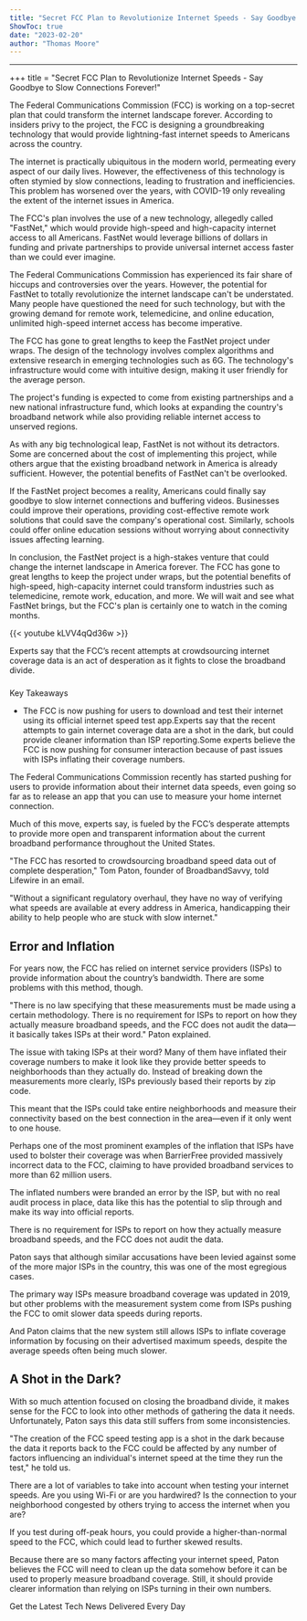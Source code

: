```yaml
---
title: "Secret FCC Plan to Revolutionize Internet Speeds - Say Goodbye to Slow Connections Forever!"
ShowToc: true 
date: "2023-02-20"
author: "Thomas Moore"
---
```

*****
+++ title = "Secret FCC Plan to Revolutionize Internet Speeds - Say Goodbye to Slow Connections Forever!" 

The Federal Communications Commission (FCC) is working on a top-secret plan that could transform the internet landscape forever. According to insiders privy to the project, the FCC is designing a groundbreaking technology that would provide lightning-fast internet speeds to Americans across the country.

The internet is practically ubiquitous in the modern world, permeating every aspect of our daily lives. However, the effectiveness of this technology is often stymied by slow connections, leading to frustration and inefficiencies. This problem has worsened over the years, with COVID-19 only revealing the extent of the internet issues in America.

The FCC's plan involves the use of a new technology, allegedly called "FastNet," which would provide high-speed and high-capacity internet access to all Americans. FastNet would leverage billions of dollars in funding and private partnerships to provide universal internet access faster than we could ever imagine.

The Federal Communications Commission has experienced its fair share of hiccups and controversies over the years. However, the potential for FastNet to totally revolutionize the internet landscape can't be understated. Many people have questioned the need for such technology, but with the growing demand for remote work, telemedicine, and online education, unlimited high-speed internet access has become imperative.

The FCC has gone to great lengths to keep the FastNet project under wraps. The design of the technology involves complex algorithms and extensive research in emerging technologies such as 6G. The technology's infrastructure would come with intuitive design, making it user friendly for the average person.

The project's funding is expected to come from existing partnerships and a new national infrastructure fund, which looks at expanding the country's broadband network while also providing reliable internet access to unserved regions.

As with any big technological leap, FastNet is not without its detractors. Some are concerned about the cost of implementing this project, while others argue that the existing broadband network in America is already sufficient. However, the potential benefits of FastNet can't be overlooked.

If the FastNet project becomes a reality, Americans could finally say goodbye to slow internet connections and buffering videos. Businesses could improve their operations, providing cost-effective remote work solutions that could save the company's operational cost. Similarly, schools could offer online education sessions without worrying about connectivity issues affecting learning.

In conclusion, the FastNet project is a high-stakes venture that could change the internet landscape in America forever. The FCC has gone to great lengths to keep the project under wraps, but the potential benefits of high-speed, high-capacity internet could transform industries such as telemedicine, remote work, education, and more. We will wait and see what FastNet brings, but the FCC's plan is certainly one to watch in the coming months.

{{< youtube kLVV4qQd36w >}} 




Experts say that the FCC’s recent attempts at crowdsourcing internet coverage data is an act of desperation as it fights to close the broadband divide.

 
### 
Key Takeaways
 
- The FCC is now pushing for users to download and test their internet using its official internet speed test app.Experts say that the recent attempts to gain internet coverage data are a shot in the dark, but could provide cleaner information than ISP reporting.Some experts believe the FCC is now pushing for consumer interaction because of past issues with ISPs inflating their coverage numbers.

 

The Federal Communications Commission recently has started pushing for users to provide information about their internet data speeds, even going so far as to release an app that you can use to measure your home internet connection.

 

Much of this move, experts say, is fueled by the FCC’s desperate attempts to provide more open and transparent information about the current broadband performance throughout the United States. 

 

"The FCC has resorted to crowdsourcing broadband speed data out of complete desperation," Tom Paton, founder of BroadbandSavvy, told Lifewire in an email. 

 

"Without a significant regulatory overhaul, they have no way of verifying what speeds are available at every address in America, handicapping their ability to help people who are stuck with slow internet."

 
##   Error and Inflation  
 

For years now, the FCC has relied on internet service providers (ISPs) to provide information about the country’s bandwidth. There are some problems with this method, though.

 

"There is no law specifying that these measurements must be made using a certain methodology. There is no requirement for ISPs to report on how they actually measure broadband speeds, and the FCC does not audit the data—it basically takes ISPs at their word." Paton explained.

 

The issue with taking ISPs at their word? Many of them have inflated their coverage numbers to make it look like they provide better speeds to neighborhoods than they actually do. Instead of breaking down the measurements more clearly, ISPs previously based their reports by zip code.

 

This meant that the ISPs could take entire neighborhoods and measure their connectivity based on the best connection in the area—even if it only went to one house.

 

Perhaps one of the most prominent examples of the inflation that ISPs have used to bolster their coverage was when BarrierFree provided massively incorrect data to the FCC, claiming to have provided broadband services to more than 62 million users.

 

The inflated numbers were branded an error by the ISP, but with no real audit process in place, data like this has the potential to slip through and make its way into official reports.

 
There is no requirement for ISPs to report on how they actually measure broadband speeds, and the FCC does not audit the data.
 

Paton says that although similar accusations have been levied against some of the more major ISPs in the country, this was one of the most egregious cases.

 

The primary way ISPs measure broadband coverage was updated in 2019, but other problems with the measurement system come from ISPs pushing the FCC to omit slower data speeds during reports.

 

And Paton claims that the new system still allows ISPs to inflate coverage information by focusing on their advertised maximum speeds, despite the average speeds often being much slower.

 
##   A Shot in the Dark?  
 

With so much attention focused on closing the broadband divide, it makes sense for the FCC to look into other methods of gathering the data it needs. Unfortunately, Paton says this data still suffers from some inconsistencies.

 

"The creation of the FCC speed testing app is a shot in the dark because the data it reports back to the FCC could be affected by any number of factors influencing an individual's internet speed at the time they run the test," he told us.

 

There are a lot of variables to take into account when testing your internet speeds. Are you using Wi-Fi or are you hardwired? Is the connection to your neighborhood congested by others trying to access the internet when you are?

 

If you test during off-peak hours, you could provide a higher-than-normal speed to the FCC, which could lead to further skewed results. 

 

Because there are so many factors affecting your internet speed, Paton believes the FCC will need to clean up the data somehow before it can be used to properly measure broadband coverage. Still, it should provide clearer information than relying on ISPs turning in their own numbers.

 

Get the Latest Tech News Delivered Every Day




